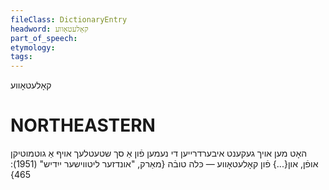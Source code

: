 ```yaml
---
fileClass: DictionaryEntry
headword: קאָלעטאָווע
part_of_speech: 
etymology: 
tags: 
---
```

קאָלעטאָווע

NORTHEASTERN
==============

האָט מען אויך געקענט איבערדרייען די נעמען פֿון אַ סך שטעטלעך אויף אַ גוטמוטיקן אופֿן, און{...}  פֿון קאָלעטאָווע — כּלה טובֿה
{מאַרק, "אונדזער ליטווישער ייִדיש" (1951): 465}
